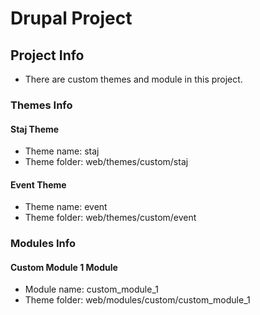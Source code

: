 # Drupal Project

## Project Info
- There are custom themes and module in this project.

### Themes Info
#### Staj Theme
- Theme name: staj
- Theme folder: web/themes/custom/staj
#### Event Theme
- Theme name: event
- Theme folder: web/themes/custom/event

### Modules Info
#### Custom Module 1 Module
- Module name: custom_module_1
- Theme folder: web/modules/custom/custom_module_1


